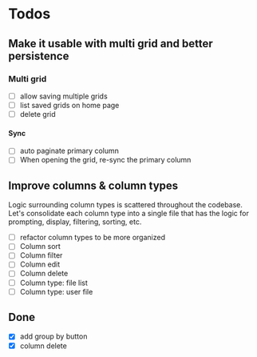 # Todos

## Make it usable with multi grid and better persistence

### Multi grid

- [ ] allow saving multiple grids
- [ ] list saved grids on home page
- [ ] delete grid

#### Sync

- [ ] auto paginate primary column
- [ ] When opening the grid, re-sync the primary column

## Improve columns & column types

Logic surrounding column types is scattered throughout the codebase. Let's consolidate each column type into a single file that has the logic for prompting, display, filtering, sorting, etc.

- [ ] refactor column types to be more organized
- [ ] Column sort
- [ ] Column filter
- [ ] Column edit
- [ ] Column delete
- [ ] Column type: file list
- [ ] Column type: user file

## Done

- [x] add group by button
- [x] column delete
